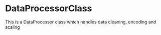 # DataProcessorClass
This is a DataProcessor class which handles data cleaning, encoding and scaling
